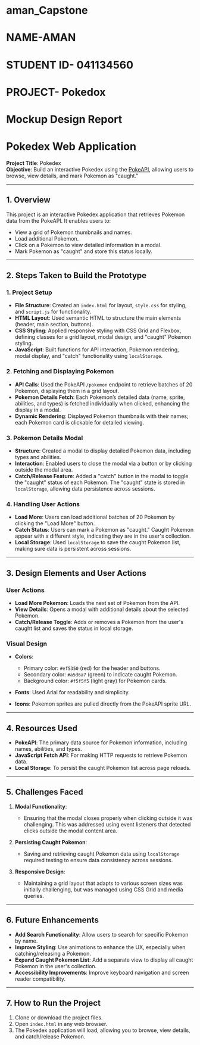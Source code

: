 # aman_Capstone
# NAME-AMAN
# STUDENT ID- 041134560
# PROJECT- Pokedox

# Mockup Design Report

# Pokedex Web Application

**Project Title**: Pokedex  
**Objective**: Build an interactive Pokedex using the [PokeAPI](https://pokeapi.co/), allowing users to browse, view details, and mark Pokemon as "caught."

---

## 1. Overview

This project is an interactive Pokedex application that retrieves Pokemon data from the PokeAPI. It enables users to:
- View a grid of Pokemon thumbnails and names.
- Load additional Pokemon.
- Click on a Pokemon to view detailed information in a modal.
- Mark Pokemon as "caught" and store this status locally.

---

## 2. Steps Taken to Build the Prototype

### 1. Project Setup
- **File Structure**: Created an `index.html` for layout, `style.css` for styling, and `script.js` for functionality.
- **HTML Layout**: Used semantic HTML to structure the main elements (header, main section, buttons).
- **CSS Styling**: Applied responsive styling with CSS Grid and Flexbox, defining classes for a grid layout, modal design, and "caught" Pokemon styling.
- **JavaScript**: Built functions for API interaction, Pokemon rendering, modal display, and "catch" functionality using `localStorage`.

### 2. Fetching and Displaying Pokemon
- **API Calls**: Used the PokeAPI `/pokemon` endpoint to retrieve batches of 20 Pokemon, displaying them in a grid layout.
- **Pokemon Details Fetch**: Each Pokemon’s detailed data (name, sprite, abilities, and types) is fetched individually when clicked, enhancing the display in a modal.
- **Dynamic Rendering**: Displayed Pokemon thumbnails with their names; each Pokemon card is clickable for detailed viewing.

### 3. Pokemon Details Modal
- **Structure**: Created a modal to display detailed Pokemon data, including types and abilities.
- **Interaction**: Enabled users to close the modal via a button or by clicking outside the modal area.
- **Catch/Release Feature**: Added a "catch" button in the modal to toggle the "caught" status of each Pokemon. The "caught" state is stored in `localStorage`, allowing data persistence across sessions.

### 4. Handling User Actions
- **Load More**: Users can load additional batches of 20 Pokemon by clicking the "Load More" button.
- **Catch Status**: Users can mark a Pokemon as "caught." Caught Pokemon appear with a different style, indicating they are in the user's collection.
- **Local Storage**: Used `localStorage` to save the caught Pokemon list, making sure data is persistent across sessions.

---

## 3. Design Elements and User Actions

### User Actions
- **Load More Pokemon**: Loads the next set of Pokemon from the API.
- **View Details**: Opens a modal with additional details about the selected Pokemon.
- **Catch/Release Toggle**: Adds or removes a Pokemon from the user's caught list and saves the status in local storage.

### Visual Design
- **Colors**:
  - Primary color: `#ef5350` (red) for the header and buttons.
  - Secondary color: `#a5d6a7` (green) to indicate caught Pokemon.
  - Background color: `#f5f5f5` (light gray) for Pokemon cards.

- **Fonts**: Used Arial for readability and simplicity.
- **Icons**: Pokemon sprites are pulled directly from the PokeAPI sprite URL.

---

## 4. Resources Used

- **PokeAPI**: The primary data source for Pokemon information, including names, abilities, and types.
- **JavaScript Fetch API**: For making HTTP requests to retrieve Pokemon data.
- **Local Storage**: To persist the caught Pokemon list across page reloads.

---

## 5. Challenges Faced

1. **Modal Functionality**:
   - Ensuring that the modal closes properly when clicking outside it was challenging. This was addressed using event listeners that detected clicks outside the modal content area.

2. **Persisting Caught Pokemon**:
   - Saving and retrieving caught Pokemon data using `localStorage` required testing to ensure data consistency across sessions.

3. **Responsive Design**:
   - Maintaining a grid layout that adapts to various screen sizes was initially challenging, but was managed using CSS Grid and media queries.

---

## 6. Future Enhancements

- **Add Search Functionality**: Allow users to search for specific Pokemon by name.
- **Improve Styling**: Use animations to enhance the UX, especially when catching/releasing a Pokemon.
- **Expand Caught Pokemon List**: Add a separate view to display all caught Pokemon in the user's collection.
- **Accessibility Improvements**: Improve keyboard navigation and screen reader compatibility.

---

## 7. How to Run the Project

1. Clone or download the project files.
2. Open `index.html` in any web browser.
3. The Pokedex application will load, allowing you to browse, view details, and catch/release Pokemon.

